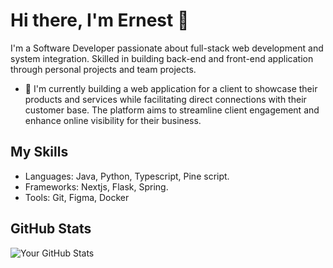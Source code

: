 <!--
**codestays/codestays** is a ✨ _special_ ✨ repository because its `README.md` (this file) appears on your GitHub profile.

Here are some ideas to get you started:

- 🔭 I’m currently working on ...
- 🌱 I’m currently learning ...
- 👯 I’m looking to collaborate on ...
- 🤔 I’m looking for help with ...
- 💬 Ask me about ...
- 📫 How to reach me: ...
- 😄 Pronouns: ...
- ⚡ Fun fact: ...
-->

# Hi there, I'm Ernest 👋

I'm a Software Developer passionate about full-stack web development and system integration. Skilled in building back-end and front-end application through personal projects and team projects.

- 🔭 I'm currently building a web application for a client to showcase their products and services while facilitating direct connections with their customer base. The platform aims to streamline client engagement and enhance online visibility for their business.

## My Skills
- Languages: Java, Python, Typescript, Pine script.
- Frameworks: Nextjs, Flask, Spring.
- Tools: Git, Figma, Docker

## GitHub Stats
![Your GitHub Stats](https://github-readme-stats.vercel.app/api?username=codestays&show_icons=true&theme=dark)
<!--
## My Skills
- Languages: [e.g., JavaScript, Python, Java]
- Frameworks: [e.g., React, Node.js, Django]
- Tools: [e.g., Git, Docker, VS Code]

## My Projects
- [Project 1](link) - Short description.
- [Project 2](link) - Short description.

## GitHub Stats
![Your GitHub Stats](https://github-readme-stats.vercel.app/api?username=your-username&show_icons=true&theme=dark)
-->
